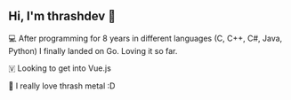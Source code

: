 ## Hi, I'm thrashdev 👋

💻 After programming for 8 years in different languages (C, C++, C#, Java, Python) I finally landed on Go. Loving it so far. 

🇻 Looking to get into Vue.js

🎸 I really love thrash metal :D

<!--
**thrashdev/thrashdev** is a ✨ _special_ ✨ repository because its `README.md` (this file) appears on your GitHub profile.

Here are some ideas to get you started:

- 🔭 I’m currently working on ...
- 🌱 I’m currently learning ...
- 👯 I’m looking to collaborate on ...
- 🤔 I’m looking for help with ...
- 💬 Ask me about ...
- 📫 How to reach me: ...
- 😄 Pronouns: ...
- ⚡ Fun fact: ...
-->
